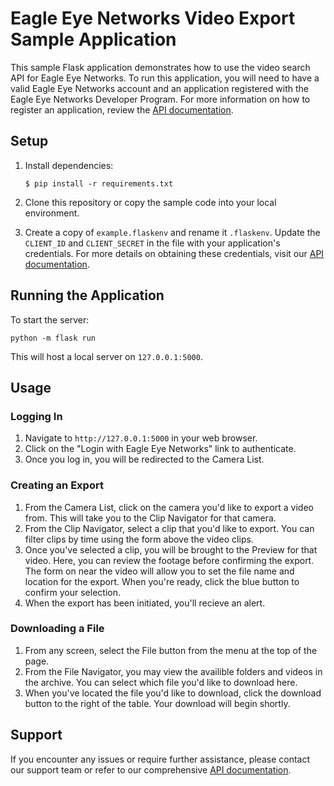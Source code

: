 # Eagle Eye Networks Video Export Sample Application

This sample Flask application demonstrates how to use the video search API for Eagle Eye Networks. To run this application, you will need to have a valid Eagle Eye Networks account and an application registered with the Eagle Eye Networks Developer Program. For more information on how to register an application, review the [API documentation](https://developer.eagleeyenetworks.com/docs/getting-started).



## Setup

1. Install dependencies:
   ```
   $ pip install -r requirements.txt
   ```

2. Clone this repository or copy the sample code into your local environment.

3. Create a copy of `example.flaskenv` and rename it `.flaskenv`. Update the `CLIENT_ID` and `CLIENT_SECRET` in the file with your application's credentials. For more details on obtaining these credentials, visit our [API documentation](https://developer.eagleeyenetworks.com/docs/client-credentials).

## Running the Application

To start the server:
```
python -m flask run
```
This will host a local server on `127.0.0.1:5000`.

## Usage

### Logging In

1. Navigate to `http://127.0.0.1:5000` in your web browser.
2. Click on the "Login with Eagle Eye Networks" link to authenticate.
3. Once you log in, you will be redirected to the Camera List.

### Creating an Export

1. From the Camera List, click on the camera you'd like to export a video from. This will take you to the Clip Navigator for that camera.
2. From the Clip Navigator, select a clip that you'd like to export. You can filter clips by time using the form above the video clips.
3. Once you've selected a clip, you will be brought to the Preview for that video. Here, you can review the footage before confirming the export. The form on near the video will allow you to set the file name and location for the export. When you're ready, click the blue button to confirm your selection.
4. When the export has been initiated, you'll recieve an alert.

### Downloading a File

1. From any screen, select the File button from the menu at the top of the page.
2. From the File Navigator, you may view the availible folders and videos in the archive. You can select which file you'd like to download here.
3. When you've located the file you'd like to download, click the download button to the right of the table. Your download will begin shortly.

## Support

If you encounter any issues or require further assistance, please contact our support team or refer to our comprehensive [API documentation](https://developer.eagleeyenetworks.com/reference/listcameras).
